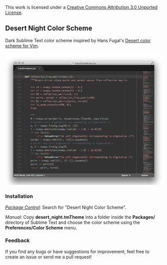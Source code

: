 This work is licensed under a [Creative Commons Attribution 3.0
Unported License](http://creativecommons.org/licenses/by/3.0/).

Desert Night Color Scheme
-------------------------

Dark Sublime Text color scheme inspired by Hans Fugal's [Desert color scheme
for Vim](http://www.vim.org/scripts/script.php?script_id=105).

![Desert Night Color Scheme Screenshot](screenshot.png)

### Installation

_[Package Control](http://wbond.net/sublime_packages/package_control)_:
Search for "Desert Night Color Scheme".

_Manual_: Copy __desert_night.tmTheme__ into a folder inside the
__Packages/__ directory of Sublime Text and choose the color scheme using the
__Preferences/Color Scheme__ menu.

### Feedback

If you find any bugs or have suggestions for improvement, feel free to create
an issue or send me a pull request!
